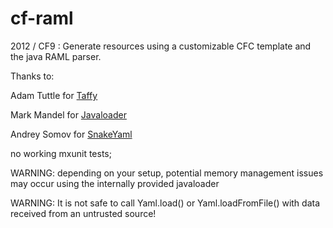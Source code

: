 # cf-raml

2012 / CF9 : Generate  resources using a customizable CFC template and the java RAML parser.

Thanks to:

Adam Tuttle for [Taffy](https://github.com/atuttle/Taffy)

Mark Mandel for [Javaloader](https://github.com/markmandel/JavaLoader)

Andrey Somov for [SnakeYaml](https://bitbucket.org/asomov/snakeyaml)

no working mxunit tests;

WARNING: depending on your setup, potential memory management issues may occur using the internally provided javaloader

WARNING: It is not safe to call Yaml.load() or Yaml.loadFromFile() with data received from an untrusted source!
